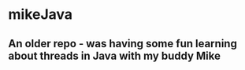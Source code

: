 # mikeJava
## An older repo - was having some fun learning about threads in Java with my buddy Mike

